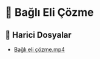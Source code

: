 # 👐 Bağlı Eli Çözme

<!--Index-->

## 📂 Harici Dosyalar

- [Bağlı eli çözme.mp4](./Ba%C4%9Fl%C4%B1%20eli%20%C3%A7%C3%B6zme.mp4)

<!--Index-->
